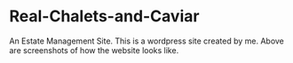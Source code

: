 # Real-Chalets-and-Caviar
An Estate Management Site.
This is a wordpress site created by me.
Above are screenshots of how the website looks like.
